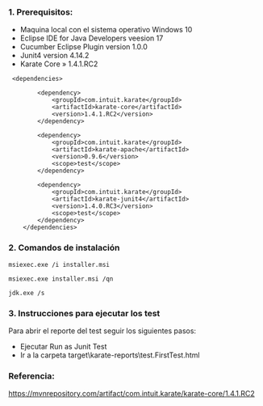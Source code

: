 ### 1. Prerequisitos:
- Maquina local con el sistema operativo Windows 10
- Eclipse IDE for Java Developers veesion 17
- Cucumber Eclipse Plugin version 1.0.0
- Junit4 version 4.14.2
- Karate Core » 1.4.1.RC2

```
 <dependencies>
		
		<dependency>
			<groupId>com.intuit.karate</groupId>
			<artifactId>karate-core</artifactId>
			<version>1.4.1.RC2</version>
		</dependency>
		
		<dependency>
			<groupId>com.intuit.karate</groupId>
			<artifactId>karate-apache</artifactId>
			<version>0.9.6</version>
			<scope>test</scope>
		</dependency>
		
		<dependency>
			<groupId>com.intuit.karate</groupId>
			<artifactId>karate-junit4</artifactId>
			<version>1.4.0.RC3</version>
			<scope>test</scope>
		</dependency>
	</dependencies>
```

### 2. Comandos de instalación
```
msiexec.exe /i installer.msi 
```
```
msiexec.exe installer.msi /qn 
```
```
jdk.exe /s 
```


### 3. Instrucciones para ejecutar los test
Para abrir el reporte del test seguir los siguientes pasos:
- Ejecutar Run as Junit Test
- Ir a la carpeta target\karate-reports\test.FirstTest.html

### Referencia: 
https://mvnrepository.com/artifact/com.intuit.karate/karate-core/1.4.1.RC2